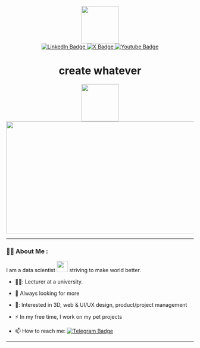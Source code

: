 <div id="header" align="center">
  <img src="https://media4.giphy.com/media/h0Cq1ClzO3UpupFPjP/giphy.gif" width="100"/>
</div>
<div id="badges" align="center">
  <a href="https://www.linkedin.com/in/hoqvy/">
    <img src="https://img.shields.io/badge/LinkedIn-blue?style=for-the-badge&logo=linkedin&logoColor=white" alt="LinkedIn Badge"/>
  </a>
    <a href="https://twitter.com/hoqvyxyz">
    <img src="https://img.shields.io/badge/X-black?style=for-the-badge&logo=X&logoColor=white" alt="X Badge"/>
  </a>
  <a href="https://www.youtube.com/@hoqvy">
    <img src="https://img.shields.io/badge/YouTube-red?style=for-the-badge&logo=youtube&logoColor=white" alt="Youtube Badge"/>
  </a>
</div>
<div id="counter" align="center">
<img src="https://komarev.com/ghpvc/?username=hoqvy&style=flat-square&color=blue" alt=""/>
</div>
<div id="hello" align="center">
  <h1> create whatever </h1>
<img src="https://media3.giphy.com/media/Shw0A1iV9C5ntmg78w/giphy.gif" width="100"/>
</div>
<div align="center">
  <img src="https://media.giphy.com/media/hv5AEBpH3ZyNoRnABG/giphy.gif" width="600" height="300"/>
</div>

---

### :man_technologist: About Me :
I am a data scientist <img src="https://media.giphy.com/media/WUlplcMpOCEmTGBtBW/giphy.gif" width="30"> striving to make world better.
- 🧑‍🎓: Lecturer at a university.

- :seedling: Always looking for more

- 🎯: Interested in 3D, web & UI/UX design, product/project management

- :zap: In my free time, I work on my pet projects

- :mailbox: How to reach me: [![Telegram Badge](https://img.shields.io/badge/Telegram-black?style=for-the-badge&logo=telegram&logoColor=white)](https://t.me/hoqvy)
---
